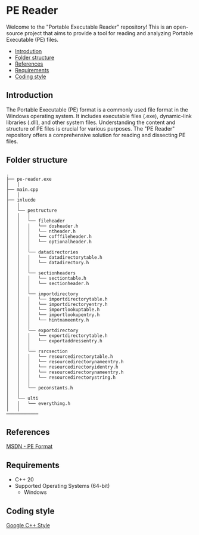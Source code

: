 # PE Reader

Welcome to the "Portable Executable Reader" repository! This is an open-source project that aims to provide a tool for reading and analyzing Portable Executable (PE) files.

- [Introdution](#introduction)
- [Folder structure](#folder-structure)
- [References](#references)
- [Requirements](#requirements)
- [Coding style](#coding-style)

Introduction
----------------
The Portable Executable (PE) format is a commonly used file format in the Windows operating system. It includes executable files (.exe), dynamic-link libraries (.dll), and other system files. Understanding the content and structure of PE files is crucial for various purposes. The "PE Reader" repository offers a comprehensive solution for reading and dissecting PE files.

Folder structure
----------------
```
.
├── pe-reader.exe                                        
│   │
├── main.cpp
│   │
├── inlucde
│   │
│   └── pestructure
│   │   │ 
│   │   └── fileheader
│   │   │   └── dosheader.h
│   │   │   └── ntheader.h
│   │   │   └── cofffileheader.h
│   │   │   └── optionalheader.h
│   │   │ 
│   │   └── datadirectories
│   │   │   └── datadirectorytable.h
│   │   │   └── datadirectory.h
│   │   │ 
│   │   └── sectionheaders
│   │   │   └── sectiontable.h
│   │   │   └── sectionheader.h
│   │   │ 
│   │   └── importdirectory
│   │   │   └── importdirectorytable.h
│   │   │   └── importdirectoryentry.h
│   │   │   └── importlookuptable.h
│   │   │   └── importlookupentry.h
│   │   │   └── hintnameentry.h
│   │   │ 
│   │   └── exportdirectory
│   │   │   └── exportdirectorytable.h
│   │   │   └── exportaddressentry.h
│   │   │ 
│   │   └── rsrcsection
│   │   │   └── resourcedirectorytable.h
│   │   │   └── resourcedirectorynameentry.h
│   │   │   └── resourcedirectoryidentry.h
│   │   │   └── resourcedirectorynameentry.h
│   │   │   └── resourcedirectorystring.h
│   │   │ 
│   │   └── peconstants.h
│   │
│   └── ulti
│   │   └── everything.h
│   │
────────────	
```

References
----------------
[MSDN - PE Format](https://learn.microsoft.com/en-us/windows/win32/debug/pe-format)

Requirements
---
* C++ 20
* Supported Operating Systems (64-bit)
  * Windows

Coding style
------------
[Google C++ Style](https://google.github.io/styleguide/cppguide.html)
